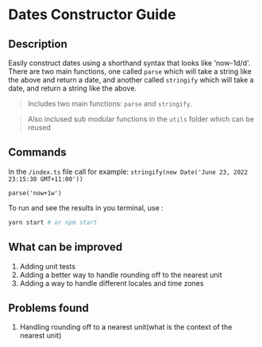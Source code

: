 #  Dates Constructor Guide

## Description

Easily construct dates using a shorthand syntax that looks like 'now-1d/d'. There are two main functions, 
one called `parse` which will take a string like the above and return a date, and another called `stringify`
which will take a date, and return a string like the above.


> Includes two main functions: `parse` and  `stringify`.

> Also inclused sub modular functions in the `utils` folder which can be reused

## Commands

 In the `/index.ts` file call for example: 
   `stringify(new Date('June 23, 2022 23:15:30 GMT+11:00'))` 
 
   `parse('now+1w')`



To run and see the results in you terminal, use :

```bash
yarn start # or npm start 
```

## What can be improved
 1. Adding unit tests
 2. Adding a better way to handle rounding off to the nearest unit
 3. Adding a way to handle different locales and time zones

## Problems found
 1. Handling rounding off to a nearest unit(what is the context of the nearest unit)
